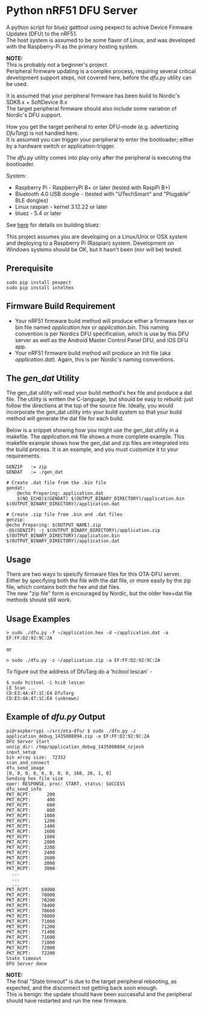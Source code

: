 Python nRF51 DFU Server
============================

A python script for bluez gatttool using pexpect to achive Device Firmware Updates (DFU) to the nRF51.  
The host system is assumed to be some flavor of Linux, and was developed with the Raspberry-Pi as the primary hosting system.

**NOTE:**   
This is probably not a beginner's project.  
Peripheral firmware updating is a complex process, requiring several critical development support steps, not covered here, before the *dfu.py* utility can be used.

It is assumed that your peripheral firmware has been build to Nordic's SDK8.x + SoftDevice 8.x  
The target peripheral firmware should also include some variation of Nordic's DFU support.

How you get the target periheral to enter DFU-mode (e.g. advertizing *DfuTarg*) is not handled here.    
It is assumed you can trigger your peripheral to enter the bootloader; either by a hardware switch or application-trigger.

The *dfu.py* utility comes into play only after the peripheral is executing the bootloader.

System:
* Raspberry Pi - RaspberryPi B+ or later (tested with RaspPi B+)
* Bluetooth 4.0 USB dongle - (tested with "UTechSmart" and "Plugable" BLE dongles)
* Linux raspian - kernel 3.12.22 or later
* bluez - 5.4 or later

See [here](https://learn.adafruit.com/pibeacon-ibeacon-with-a-raspberry-pi/setting-up-the-pi "BlueZ build") for details on building bluez.

This project assumes you are developing on a Linux/Unix or OSX system and deploying to a Raspberry Pi (Raspian) system. Development on Windows systems should be OK, but it hasn't been (nor will be) tested. 

Prerequisite
------------

    sudo pip install pexpect
    sudo pip install intelhex

Firmware Build Requirement
--------------------------
* Your nRF51 firmware build method will produce either a firmware hex or bin file named *application.hex* or *application.bin*.  This naming convention is per Nordics DFU specification, which is use by this DFU server as well as the Android Master Control Panel DFU, and iOS DFU app.  
* Your nRF51 firmware build method will produce an Init file (aka *application.dat*).  Again, this is per Nordic's naming conventions. 

The *gen_dat* Utility
---------------------
The gen_dat utility will read your build method's hex file and produce a dat file.  The utility is written the C-language, but should be easy to rebuild: just follow the directions at the top of the source file. Ideally, you would incorporate the gen_dat utility into your build system so that your build method will generate the dat file for each build.  

Below is a snippet showing how you might use the gen_dat utility in a makefile. The *application.mk* file shows a more complete example. This makefile example shows how the gen_dat and zip files are integrated into the build process.  It is an example, and you must customize it to your requirements.

    GENZIP   := zip
    GENDAT   := ./gen_dat
    
    # Create .dat file from the .bin file
    gendat: 
        @echo Preparing: application.dat
        $(NO_ECHO)$(GENDAT) $(OUTPUT_BINARY_DIRECTORY)/application.bin $(OUTPUT_BINARY_DIRECTORY)/application.dat 
    
    # Create .zip file from .bin and .dat files
    genzip: 
	@echo Preparing: $(OUTPUT_NAME).zip
	-@$(GENZIP) -j $(OUTPUT_BINARY_DIRECTORY)/application.zip $(OUTPUT_BINARY_DIRECTORY)/application.bin $(OUTPUT_BINARY_DIRECTORY)/application.dat


Usage
-----
There are two ways to speicify firmware files for this OTA-DFU server. Either by specifying both the <hex or bin> file with the dat file, or more easily by the zip file, which contains both the hex and dat files.  
The new "zip file" form is encouraged by Nordic, but the older hex+dat file methods should still work.  


Usage Examples
--------------

    > sudo ./dfu.py -f ~/application.hex -d ~/application.dat -a EF:FF:D2:92:9C:2A

or

    > sudo ./dfu.py -z ~/application.zip -a EF:FF:D2:92:9C:2A  

To figure out the address of DfuTarg do a 'hcitool lescan' - 

    $ sudo hcitool -i hci0 lescan  
    LE Scan ...   
    CD:E3:4A:47:1C:E4 DfuTarg  
    CD:E3:4A:47:1C:E4 (unknown) 


Example of *dfu.py* Output
------------------------

    pi@raspberrypi ~/src/ota-dfu/ $ sudo ./dfu.py -z application_debug_1435008894.zip -a EF:FF:D2:92:9C:2A
    DFU Server start
    unzip_dir: /tmp/application_debug_1435008894_nzjesh
    input_setup
    bin array size:  72352
    scan_and_connect
    dfu_send_image
    [0, 0, 0, 0, 0, 0, 0, 0, 160, 26, 1, 0]
    Sending hex file size
    oper: RESPONSE, proc: START, status: SUCCESS
    dfu_send_info
    PKT_RCPT:      200
    PKT_RCPT:      400
    PKT_RCPT:      600
    PKT_RCPT:      800
    PKT_RCPT:     1000
    PKT_RCPT:     1200
    PKT_RCPT:     1400
    PKT_RCPT:     1600
    PKT_RCPT:     1800
    PKT_RCPT:     2000
    PKT_RCPT:     2200
    PKT_RCPT:     2400
    PKT_RCPT:     2600
    PKT_RCPT:     2800
    PKT_RCPT:     3000
      ...
      ...
      ...
    PKT_RCPT:    69800
    PKT_RCPT:    70000
    PKT_RCPT:    70200
    PKT_RCPT:    70400
    PKT_RCPT:    70600
    PKT_RCPT:    70800
    PKT_RCPT:    71000
    PKT_RCPT:    71200
    PKT_RCPT:    71400
    PKT_RCPT:    71600
    PKT_RCPT:    71800
    PKT_RCPT:    72000
    PKT_RCPT:    72200
    State timeout
    DFU Server done

**NOTE:**  
The final "State timeout" is due to the target peripheral rebooting, as expected, and the disconnect not getting back soon enough.  
This is benign: the update should have been successful and the peripheral should have restarted and run the new firmware. 
